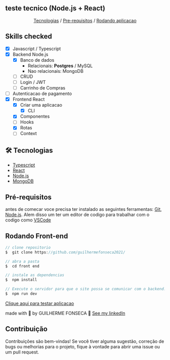 ## teste tecnico (Node.js + React)

<p align="center"> 
    <a href="#🛠️-tecnologias"> Tecnologias</a> / 
    <a href="#pré-requisitos">Pre-requisitos</a> / 
    <a href="#rodando-front-end">Rodando aplicacao</a>
</p>

## Skills checked

* [x] Javascript / Typescript
* [x] Backend Node.js
    * [x] Banco de dados
      * Relacionais: **Postgres** / MySQL
      * Nao relacionais: MongoDB
    * [ ] CRUD
    * [ ] Login / JWT
    * [ ] Carrinho de Compras
* [ ] Autenticacao de pagamento
* [x] Frontend React
    * [x] Criar uma aplicacao
      *  [x]  CLI
    * [x] Componentes
    * [ ] Hooks
    * [x] Rotas
    * [ ] Context

## 🛠️ Tecnologias 

- [Typescript](https://www.typescriptlang.org/)
- [React](https://pt-br.react.org/)
- [Node.js](https://nodejs.org/en/)
- [MongoDB](https://www.mongodb.com/pt-br)

## Pré-requisitos

antes de comecar voce precisa ter instalado as seguintes ferramentas:
[Git](https://git-scm.com), [Node.js](https://nodejs.org/en/).
Alem disso um ter um editor de codigo para trabalhar com o codigo como [VSCode](https://code.visualstudio.com/)


##  Rodando Front-end


```js
// clone repositorio
$  git clone https://github.com/guilhermefonseca2021/

// abra a pasta
$  cd front end

// instale as dependencias
$  npm install

// Execute o servidor para que o site possa se comunicar com o backend.
$  npm run dev

```

<a href="">Clique aqui para testar aplicacao</a>



made with 💜 by GUILHERME FONSECA 👋 [See my linkedIn]("www.linkedin.com/in/guilherme-fonseca-dos-santos-a49594207")

## Contribuição

Contribuições são bem-vindas! Se você tiver alguma sugestão, correção de bugs ou melhorias para o projeto, fique à vontade para abrir uma issue ou um pull request.